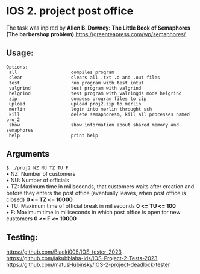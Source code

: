 # IOS 2. project post office

The task was inpired by **Allen B. Downey: The Little Book of Semaphores (The barbershop problem)**
https://greenteapress.com/wp/semaphores/

## Usage:
```
Options: 
 all                    compiles program
 clear                  clears all .txt .o and .out files
 test                   run program with test intut
 valgrind               test program with valgrind 
 helgrind               test program with valringds mode helgrind
 zip                    compess program files to zip
 upload                 upload proj2.zip to merlin
 merlin                 login into merlin throught ssh
 kill                   delete semaphoresm, kill all processes named proj2
 show                   show information about shared memory and semaphores
 help                   print help
```

## Arguments
`$ ./proj2 NZ NU TZ TU F` \
• NZ: Number of customers \
• NU: Number of officials \
• TZ: Maximum time in miliseconds, that customers waits after creation and before they
      enters the post office (eventually leaves, when post office is closed) **0 <= TZ <= 10000** \
• TU: Maximum time of official break in miliseconds **0 <= TU <= 100** \
• F:  Maximum time in miliseconds in which post office is open for new customers **0 <= F <= 10000**

## Testing:
https://github.com/Blacki005/IOS_tester_2023 \
https://github.com/jakubblaha-ids/IOS-Project-2-Tests-2023 \
https://github.com/matusHubinsky/IOS-2-project-deadlock-tester
